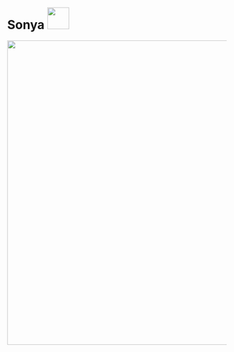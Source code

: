 # Sonya <img src="https://media1.tenor.com/m/YtYqtNw9du8AAAAC/dance-rat.gif" width="50">
<img src="https://media1.tenor.com/m/ssRMVS5xbRYAAAAd/mouse.gif" width="700">
